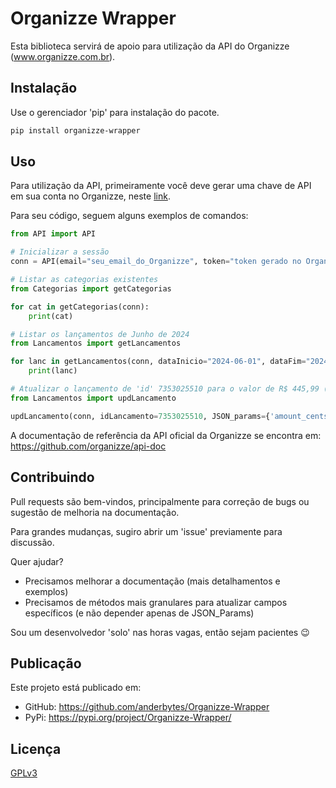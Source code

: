 # Organizze Wrapper

Esta biblioteca servirá de apoio para utilização da API do Organizze (www.organizze.com.br).

## Instalação

Use o gerenciador 'pip' para instalação do pacote.

```bash
pip install organizze-wrapper
```

## Uso

Para utilização da API, primeiramente você deve gerar uma chave de API em sua conta no Organizze, neste [link](https://app.organizze.com.br/configuracoes/api-keys).

Para seu código, seguem alguns exemplos de comandos:

```python
from API import API

# Inicializar a sessão
conn = API(email="seu_email_do_Organizze", token="token gerado no Organizze", autor="Seu_primeiro_nome")

# Listar as categorias existentes
from Categorias import getCategorias

for cat in getCategorias(conn):
    print(cat)

# Listar os lançamentos de Junho de 2024
from Lancamentos import getLancamentos

for lanc in getLancamentos(conn, dataInicio="2024-06-01", dataFim="2024-06-30"):
    print(lanc)

# Atualizar o lançamento de 'id' 7353025510 para o valor de R$ 445,99 (como despesa)
from Lancamentos import updLancamento

updLancamento(conn, idLancamento=7353025510, JSON_params={'amount_cents': -44599})


```

A documentação de referência da API oficial da Organizze se encontra em:
https://github.com/organizze/api-doc

## Contribuindo

Pull requests são bem-vindos, principalmente para correção de bugs ou sugestão de melhoria na documentação.

Para grandes mudanças, sugiro abrir um 'issue' previamente para discussão.

Quer ajudar?
- Precisamos melhorar a documentação (mais detalhamentos e exemplos)
- Precisamos de métodos mais granulares para atualizar campos específicos (e não depender apenas de JSON_Params)

Sou um desenvolvedor 'solo' nas horas vagas, então sejam pacientes 😉

## Publicação

Este projeto está publicado em:
- GitHub: https://github.com/anderbytes/Organizze-Wrapper
- PyPi: https://pypi.org/project/Organizze-Wrapper/

## Licença

[GPLv3](https://gplv3.fsf.org/)